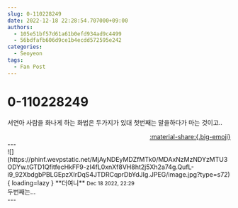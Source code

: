 ```yaml
---
slug: 0-110228249
date: 2022-12-18 22:28:54.707000+09:00
authors:
  - 105e51bf57d61a61b0efd934ad9c4499
  - 56bdfafb606d9ce1b4ecdd572595e242
categories:
  - Seoyeon
tags:
  - Fan Post
---
```


# 0-110228249

<div class="post-container" markdown="1">
<div class="content-container md-sidebar__scrollwrap" markdown="1">

서연아 사람을 화나게 하는 화법은 두가지가 있대 첫번째는 말을하다가 마는 것이고..

</div>
</div>

<div style="text-align: right;" markdown="1">
<a href="https://weverse.io/fromis9/fanpost/0-110228249" style="text-align: right;">:material-share:{.big-emoji}</a>
</div>
---

<div class="comments-container md-sidebar__scrollwrap" markdown="1">
<div class="comment" markdown="1">
<div class='id-container' markdown="1">
![](https://phinf.wevpstatic.net/MjAyNDEyMDZfMTk0/MDAxNzMzNDYzMTU3ODYw.tGTD1QfitfecHkFF9-zI4fL0xnXf8VH8ht2j5Xh2a74g.QufL-i9_92XbdgbPBLGEpzXIrDqS4JTDRCqprDbYdJIg.JPEG/image.jpg?type=s72){ loading=lazy }
**<span class="artist">더여니</span>** <small>Dec 18 2022, 22:29</small><br>
</div>
<div class='comment-body' markdown="1">
두번째는...
</div>
</div>
</div>
---
